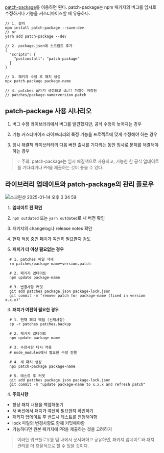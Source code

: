 [patch-package](patch-package)를 이용하면 된다.
patch-package는 npm 패키지의 버그를 임시로 수정하거나 기능을 커스터마이즈할 때 유용하다.

```shellscript
// 1. 설치
npm install patch-package --save-dev
// or
yarn add patch-package --dev

// 2. package.json에 스크립트 추가
{
  "scripts": {
    "postinstall": "patch-package"
  }
}

// 3. 패키지 수정 후 패치 생성
npx patch-package package-name

// 4. patches 폴더가 생성되고 diff 파일이 저장됨
// patches/package-name+version.patch
```

## patch-package 사용 시나리오
1. 버그 수정
라이브러리에서 버그를 발견했지만, 공식 수정이 늦어지는 경우

2. 기능 커스터마이즈
라이브러리의 특정 기능을 프로젝트에 맞게 수정해야 하는 경우

3. 임시 해결책
라이브러리의 다음 버전 출시를 기다리는 동안 임시로 문제를 해결해야 하는 경우

> 💡 주의: patch-package는 임시 해결책으로 사용하고, 가능한 한 공식 업데이트를 기다리거나 PR을 제출하는 것이 좋을 수 있다.


## 라이브러리 업데이트와 patch-package의 관리 플로우

![스크린샷 2025-01-14 오후 3 34 59](https://github.com/user-attachments/assets/82d15665-7b01-43f3-b860-83194e69cf4c)

1. **업데이트 전 확인**
  1. `npm outdated` 또는 `yarn outdated`로 새 버전 확인
  2. 패키지의 changelog나 release notes 확인
  3. 현재 적용 중인 패치가 여전히 필요한지 검토

2. **패치가 더 이상 필요없는 경우**
```shellscript
  # 1. patches 파일 삭제
  rm patches/package-name+version.patch
  
  # 2. 패키지 업데이트
  npm update package-name
  
  # 3. 변경사항 커밋
  git add patches package.json package-lock.json
  git commit -m "remove patch for package-name (fixed in version x.x.x)"
```

3. **패치가 여전히 필요한 경우**
```shellscript
  # 1. 현재 패치 백업 (선택사항)
  cp -r patches patches.backup
  
  # 2. 패키지 업데이트
  npm update package-name
  
  # 3. 수정사항 다시 적용
  # node_modules에서 필요한 수정 진행
  
  # 4. 새 패치 생성
  npx patch-package package-name
  
  # 5. 테스트 후 커밋
  git add patches package.json package-lock.json
  git commit -m "update package-name to x.x.x and refresh patch"
```

4. **주의사항**
  - 항상 패치 내용을 백업해놓기
  - 새 버전에서 패치가 여전히 필요한지 확인하기
  - 패키지 업데이트 후 반드시 테스트를 진행해야함
  - lock 파일의 변경사항도 함께 커밋해야함
  - 가능하다면 원본 패키지에 PR을 제출하는 것을 고려하기



> 이러한 워크플로우를 팀 내에서 문서화하고 공유하면, 패키지 업데이트와 패치 관리를 더 효율적으로 할 수 있을 것이다.
